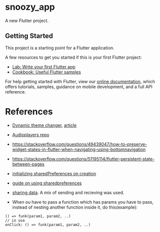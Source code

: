 # snoozy_app

A new Flutter project.

## Getting Started

This project is a starting point for a Flutter application.

A few resources to get you started if this is your first Flutter project:

- [Lab: Write your first Flutter app](https://flutter.dev/docs/get-started/codelab)
- [Cookbook: Useful Flutter samples](https://flutter.dev/docs/cookbook)

For help getting started with Flutter, view our 
[online documentation](https://flutter.dev/docs), which offers tutorials, 
samples, guidance on mobile development, and a full API reference.


# References
* [Dynamic theme changer](https://github.com/Norbert515/dynamic_theme), [article](https://proandroiddev.com/how-to-dynamically-change-the-theme-in-flutter-698bd022d0f0)

* [Audioplayers repo](https://github.com/luanpotter/audioplayers)

* https://stackoverflow.com/questions/49439047/how-to-preserve-widget-states-in-flutter-when-navigating-using-bottomnavigation

* https://stackoverflow.com/questions/51195114/flutter-persistent-state-between-pages

* [initializing sharedPreferences on creation](https://flutter.institute/run-async-operation-on-widget-creation/)
* [guide on using sharedpreferences](https://medium.com/@studymongolian/saving-and-reading-data-in-flutter-with-sharedpreferences-bb4238d3105)

* [sharing data](https://medium.com/flutter-community/simple-ways-to-pass-to-and-share-data-with-widgets-pages-f8988534bd5b). A mix of sending and recieving was used.
* When ou have to pass a function which has params you have to pass, instead of nesting another function inside it, do this(example):
```
() => funk(param1, param2, ..)
// in use
onClick: () => funk(param1, param2, ..)
```


